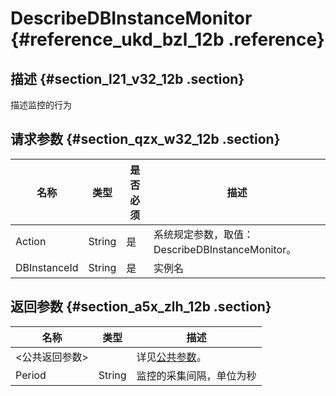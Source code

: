 # DescribeDBInstanceMonitor {#reference_ukd_bzl_12b .reference}

## 描述 {#section_l21_v32_12b .section}

描述监控的行为

## 请求参数 {#section_qzx_w32_12b .section}

|名称|类型|是否必须|描述|
|--|--|----|--|
|Action|String|是|系统规定参数，取值：DescribeDBInstanceMonitor。|
|DBInstanceId|String|是|实例名|

## 返回参数 {#section_a5x_zlh_12b .section}

|名称|类型|描述|
|--|--|--|
|<公共返回参数\>| |详见[公共参数](cn.zh-CN/API参考/使用API/公共参数.md#)。|
|Period|String|监控的采集间隔，单位为秒|

